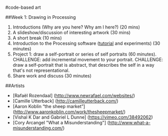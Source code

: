 #code-based art

##Week 1: Drawing in Processing

1. Introductions (Why are you here? Why am I here?) (20 mins)
2. A slideshow/discussion of interesting artwork (30 mins)
3. A short break (10 mins)
4. Introduction to the Processing software ([tutorial](https://www.raspberrypi.org/learning/introduction-to-processing/worksheet/) and experiments) (30 minutes)
5. Project 1: draw a self-portrait or series of self portraits (60 minutes).
CHALLENGE: add incremental movement to your portrait.
CHALLENGE: draw a self-portrait that is abstract, that describes the self in a way that's not representational.   
6. Share work and discuss (30 minutes) 

##Artists
* [Rafaël Rozendaal] (http://www.newrafael.com/websites/)
* [Camille Utterback] (http://camilleutterback.com/)
* [Aaron Koblin “the sheep market”] (http://www.aaronkoblin.com/work/thesheepmarket/)
* [Vishal K Dar and Gabriel L Dunne] (https://vimeo.com/38492062)
* [Cory Arcangel "What a Misunderstanding"] (http://www.what-a-misunderstanding.com/)

